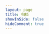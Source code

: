 ```yaml
---
layout: page
title: 归档
showInSide: false
hideComment: true
---
```


<ClientOnly>
	<Archives/>
</ClientOnly>